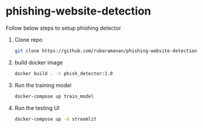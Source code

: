 # phishing-website-detection

Follow below steps to setup phishing detector

1. Clone repo
   ```bash
   git clone https://github.com/rubaramanan/phishing-website-detection.git
   ```
2. build docker image
   ```bash
   docker build . -t phish_detector:1.0
   ```
3. Run the training model
   ```bash
   docker-compose up train_model
   ```
4. Run the testing UI
   ```bash
   docker-compose up -d streamlit
   ```
   

